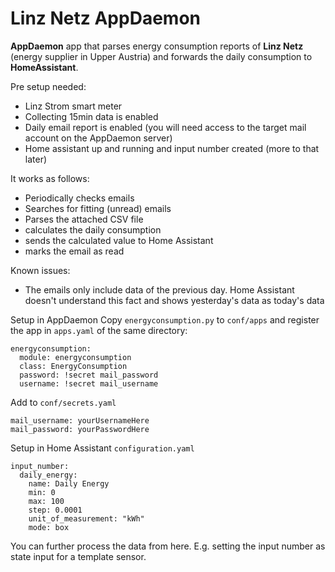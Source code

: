 # Linz Netz AppDaemon

**AppDaemon** app that parses energy consumption reports of **Linz Netz** (energy supplier in Upper Austria) and forwards the daily consumption to **HomeAssistant**.

Pre setup needed:
- Linz Strom smart meter
- Collecting 15min data is enabled 
- Daily email report is enabled (you will need access to the target mail account on the AppDaemon server)
- Home assistant up and running and input number created (more to that later)
  
It works as follows:
- Periodically checks emails
- Searches for fitting (unread) emails
- Parses the attached CSV file
- calculates the daily consumption
- sends the calculated value to Home Assistant
- marks the email as read

Known issues:
- The emails only include data of the previous day. Home Assistant doesn't understand this fact and shows yesterday's data as today's data

Setup in AppDaemon
Copy `energyconsumption.py` to `conf/apps` and register the app in `apps.yaml` of the same directory:
```
energyconsumption:
  module: energyconsumption
  class: EnergyConsumption
  password: !secret mail_password
  username: !secret mail_username
```
Add to `conf/secrets.yaml`
```
mail_username: yourUsernameHere
mail_password: yourPasswordHere
```

Setup in Home Assistant
`configuration.yaml`
```
input_number:
  daily_energy:
    name: Daily Energy
    min: 0
    max: 100
    step: 0.0001
    unit_of_measurement: "kWh"
    mode: box
```
You can further process the data from here. E.g. setting the input number as state input for a template sensor.
